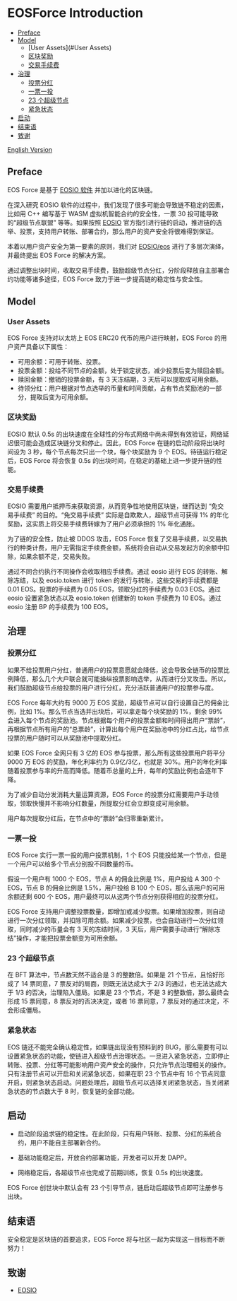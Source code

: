 # EOSForce Introduction

<!-- vim-markdown-toc GFM -->

* [Preface](#Preface)
* [Model](#Model)
    * [User Assets](#User Assets)
    * [区块奖励](#区块奖励)
    * [交易手续费](#交易手续费)
* [治理](#治理)
    * [投票分红](#投票分红)
    * [一票一投](#一票一投)
    * [23 个超级节点](#23-个超级节点)
    * [紧急状态](#紧急状态)
* [启动](#启动)
* [结束语](#结束语)
* [致谢](#致谢)

<!-- vim-markdown-toc -->

[English Version](README_en.md)

## Preface

EOS Force 是基于 [EOSIO 软件](https://github.com/EOSIO/eos) 并加以进化的区块链。

在深入研究 EOSIO 软件的过程中，我们发现了很多可能会导致链不稳定的因素，比如用 C++ 编写基于 WASM 虚拟机智能合约的安全性，一票 30 投可能导致的“超级节点联盟” 等等。如果按照 [EOSIO](https://github.com/EOSIO) 官方指引进行链的启动，推进链的选举、投票，支持用户转账、部署合约，那么用户的资产安全将很难得到保证。

本着以用户资产安全为第一要素的原则，我们对 [EOSIO/eos](https://github.com/EOSIO/eos) 进行了多层次演绎，并最终提出 EOS Force 的解决方案。

通过调整出块时间，收取交易手续费，鼓励超级节点分红，分阶段释放自主部署合约功能等诸多途径，EOS Force 致力于进一步提高链的稳定性与安全性。

## Model

### User Assets

EOS Force 支持对以太坊上 EOS ERC20 代币的用户进行映射，EOS Force 的用户资产具备以下属性：

- 可用余额：可用于转账、投票。
- 投票金额：投给不同节点的金额，处于锁定状态，减少投票后变为赎回金额。
- 赎回金额：撤销的投票金额，有 3 天冻结期，3 天后可以提取成可用余额。
- 待领分红：用户根据对节点选举的币量和时间贡献，占有节点奖励池的一部分，提取后变为可用余额。

### 区块奖励

EOSIO 默认 0.5s 的出块速度在全球性的分布式网络中尚未得到有效验证，网络延迟很可能会造成区块链分叉和停止。因此，EOS Force 在链的启动阶段将出块时间设为 3 秒，每个节点每次只出一个块，每个块奖励为 9 个 EOS。待链运行稳定后，EOS Force 将会恢复 0.5s 的出块时间，在稳定的基础上进一步提升链的性能。

### 交易手续费

EOSIO 需要用户抵押币来获取资源，从而竞争性地使用区块链，继而达到 “免交易手续费” 的目的。“免交易手续费” 实际是自欺欺人，超级节点可获得 1% 的年化奖励，这实质上将交易手续费转嫁为了用户必须承担的 1% 年化通胀。

为了链的安全性，防止被 DDOS 攻击，EOS Force 恢复了交易手续费，以交易执行的种类计费，用户无需指定手续费金额，系统将会自动从交易发起方的余额中扣除，如果余额不足，交易失败。

通过不同合约执行不同操作会收取相应手续费。通过 eosio 进行 EOS 的转账、解除冻结，以及 eosio.token 进行 token 的发行与转账，这些交易的手续费都是 0.01 EOS。投票的手续费为 0.05 EOS，领取分红的手续费为 0.03 EOS。通过 eosio 设置紧急状态以及 eosio.token 创建新的 token 手续费为 10 EOS。通过 eosio 注册 BP 的手续费为 100 EOS。

## 治理

### 投票分红

如果不给投票用户分红，普通用户的投票意愿就会降低，这会导致全链币的投票比例降低，那么几个大户联合就可能操纵投票影响选举，从而进行分叉攻击。所以，我们鼓励超级节点给投票的用户进行分红，充分活跃普通用户的投票参与度。

EOS Force 每年大约有 9000 万 EOS 奖励，超级节点可以自行设置自己的佣金比例，比如 1%。那么节点当选并出块后，可以拿走每个块奖励的 1%，剩余 99% 会进入每个节点的奖励池。节点根据每个用户的投票金额和时间得出用户“票龄”，再根据节点所有用户的“总票龄”，计算出每个用户在奖励池中的分红占比，给节点投票的用户随时可以从奖励池中提取分红。

如果 EOS Force 全网只有 3 亿的 EOS 参与投票，那么所有这些投票用户将平分 9000 万 EOS 的奖励，年化利率约为 0.9亿/3亿，也就是 30%。用户的年化利率随着投票参与率的升高而降低。随着币总量的上升，每年的奖励比例也会逐年下降。

为了减少自动分发消耗大量运算资源，EOS Force 的投票分红需要用户手动领取，领取快慢并不影响分红数量，所提取分红会立即变成可用余额。

用户每次提取分红后，在节点中的“票龄”会归零重新累计。

### 一票一投

EOS Force 实行一票一投的用户投票机制，1 个 EOS 只能投给某一个节点，但是一个用户可以给多个节点分别投不同数量的币。

假设一个用户有 1000 个 EOS，节点 A 的佣金比例是 1%，用户投给 A 300 个 EOS，节点 B 的佣金比例是 1.5%，用户投给 B 100 个 EOS，那么该用户的可用余额还剩 600 个 EOS，用户最终可以从这两个节点分别获得相应的投票分红。

EOS Force 支持用户调整投票数量，即增加或减少投票。如果增加投票，则自动进行一次分红领取，并扣除可用余额。如果减少投票，也会自动进行一次分红领取，同时减少的币量会有 3 天的冻结时间，3 天后，用户需要手动进行“解除冻结”操作，才能把投票金额变为可用余额。

### 23 个超级节点

在 BFT 算法中，节点数天然不适合是 3 的整数倍。如果是 21 个节点，且恰好形成了 14 票同意，7 票反对的局面，则既无法达成大于 2/3 的通过，也无法达成大于 1/3 的否决，治理陷入僵局。如果是 23 个节点，不是 3 的整数倍，那么最终会形成 15 票同意，8 票反对的否决决定，或者 16 票同意，7 票反对的通过决定，不会形成僵局。

### 紧急状态

EOS 链还不能完全确认稳定性，如果链出现没有预料到的 BUG，那么需要有可以设置紧急状态的功能，使链进入超级节点治理状态。一旦进入紧急状态，立即停止转账、投票、分红等可能影响用户资产安全的操作，只允许节点治理相关的操作。只有注册节点可以开启和关闭紧急状态，如果在职 23 个节点中有 16 个节点同意开启，则紧急状态启动。问题处理后，超级节点可以选择关闭紧急状态，当关闭紧急状态的节点数大于 8 时，恢复链的全部功能。

## 启动

- 启动阶段追求链的稳定性。在此阶段，只有用户转账、投票、分红的系统合约，用户不能自主部署新合约。

- 基础功能稳定后，开放合约部署功能，开发者可以开发 DAPP。

- 网络稳定后，各超级节点也完成了前期训练，恢复 0.5s 的出块速度。

EOS Force 创世块中默认会有 23 个引导节点，链启动后超级节点即可注册参与出块。

## 结束语

安全稳定是区块链的首要追求，EOS Force 将与社区一起为实现这一目标而不断努力！

## 致谢

- [EOSIO](https://github.com/EOSIO/eos)